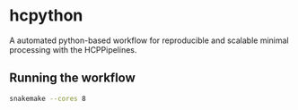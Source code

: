 # hcpython
A automated python-based workflow for reproducible and scalable minimal processing with the HCPPipelines.


## Running the workflow

```bash
snakemake --cores 8
```